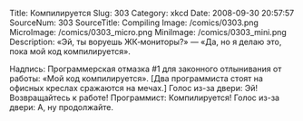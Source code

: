 Title: Компилируется 
Slug: 303 
Category: xkcd 
Date: 2008-09-30 20:57:57 
SourceNum: 303 
SourceTitle: Compiling 
Image: /comics/0303.png 
MicroImage: /comics/0303_micro.png 
MiniImage: /comics/0303_mini.png 
Description: «Эй, ты воруешь ЖК‐мониторы?» — «Да, но я делаю это, пока мой код компилируется».
 

Надпись: Программерская отмазка #1 для законного отлынивания от работы: «Мой код компилируется».
[Два программиста стоят на офисных креслах сражаются на мечах.]
Голос из-за двери: Эй! Возвращайтесь к работе!
Программист: Компилируется!
Голос из-за двери: А, ну продолжайте.